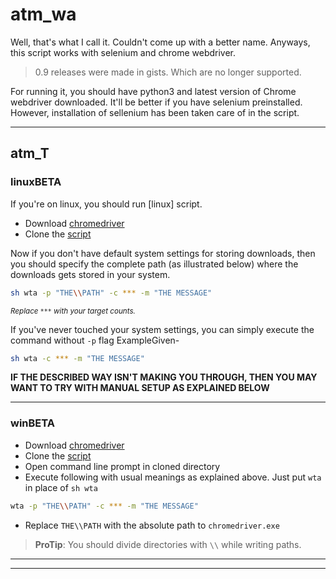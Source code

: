 # atm_wa

Well, that's what I call it. Couldn't come up with a better name. Anyways, this script works with selenium and chrome webdriver.

> 0.9 releases were made in gists. Which are no longer supported.

For running it, you should have python3 and latest version of Chrome webdriver downloaded. It'll be better if you have selenium preinstalled. However, installation of sellenium has been taken care of in the script.

---

## atm_T

### linuxBETA

If you're on linux, you should run [linux] script.
- Download [chromedriver](https://chromedriver.storage.googleapis.com/2.45/chromedriver_win32.zip)
- Clone the [script](https://github.com/evi1haxor/atm_wa.git)

Now if you don't have default system settings for storing downloads, then you should specify the complete path (as illustrated below) where the downloads gets stored in your system.

```bash
sh wta -p "THE\\PATH" -c *** -m "THE MESSAGE"
```



<sub>_Replace `***` with your target counts._</sub> <br>

If you've never touched your system settings, you can simply execute the command without `-p` flag ExampleGiven-

```bash
sh wta -c *** -m "THE MESSAGE"
```

**IF THE DESCRIBED WAY ISN'T MAKING YOU THROUGH, THEN YOU MAY WANT TO TRY WITH MANUAL SETUP AS EXPLAINED BELOW**

---

### winBETA

- Download [chromedriver](https://chromedriver.storage.googleapis.com/2.45/chromedriver_win32.zip)
- Clone the [script](https://github.com/evi1haxor/atm_wa.git)
- Open command line prompt in cloned directory
- Execute following with usual meanings as explained above. Just put `wta` in place of `sh wta`

```bash
wta -p "THE\\PATH" -c *** -m "THE MESSAGE"
```



- Replace `THE\\PATH` with the absolute path to `chromedriver.exe`


> **ProTip**: You should divide directories with `\\` while writing paths.

---

---
